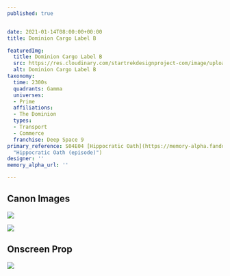 ```yaml
---
published: true


date: 2021-01-14T08:00:00+00:00
title: Dominion Cargo Label B

featuredImg:
  title: Dominion Cargo Label B
  src: https://res.cloudinary.com/startrekdesignproject-com/image/upload/v1610847097/DominionCargoLabel-B_svzlja.png
  alt: Dominion Cargo Label B
taxonomy:
  time: 2300s
  quadrants: Gamma
  universes:
  - Prime
  affiliations:
  - The Dominion
  types:
  - Transport
  - Commerce
  franchise: Deep Space 9
primary_reference: S04E04 [Hippocratic Oath](https://memory-alpha.fandom.com/wiki/Hippocratic_Oath_(episode)
  "Hippocratic Oath (episode)")
designer: ''
memory_alpha_url: ''

---
```

## Canon Images

![](https://res.cloudinary.com/startrekdesignproject-com/image/upload/v1610661783/DominionLabelB-1.jpg)

![](https://res.cloudinary.com/startrekdesignproject-com/image/upload/v1610661783/DominionLabelB-2.jpg)

## Onscreen Prop

![](https://res.cloudinary.com/startrekdesignproject-com/image/upload/v1610661783/DominionLabel_Prop.jpg)